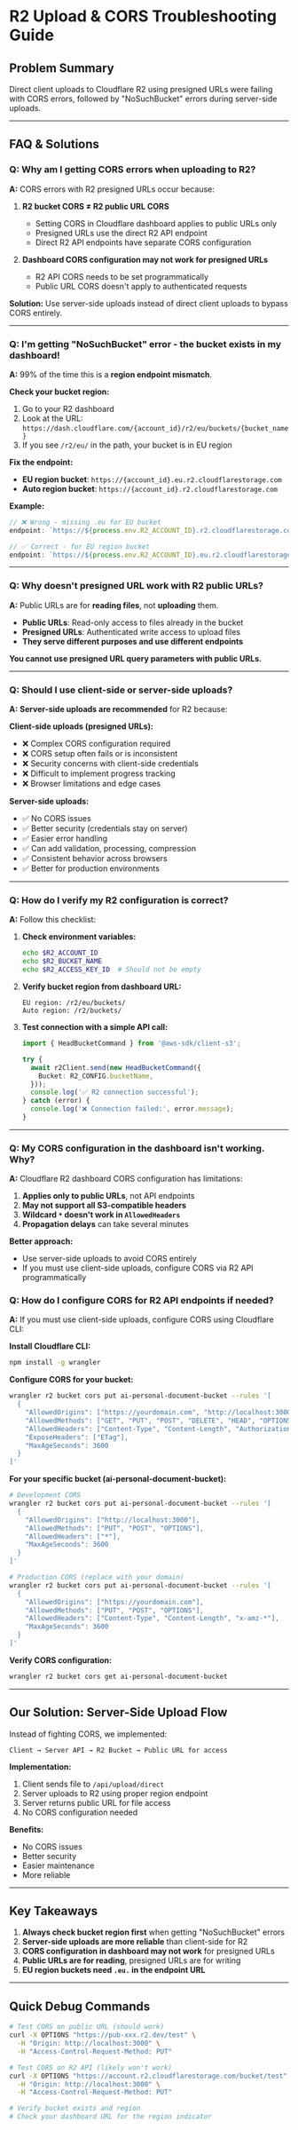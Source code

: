 # R2 Upload & CORS Troubleshooting Guide

## Problem Summary
Direct client uploads to Cloudflare R2 using presigned URLs were failing with CORS errors, followed by "NoSuchBucket" errors during server-side uploads.

---

## FAQ & Solutions

### Q: Why am I getting CORS errors when uploading to R2?

**A:** CORS errors with R2 presigned URLs occur because:

1. **R2 bucket CORS ≠ R2 public URL CORS**
   - Setting CORS in Cloudflare dashboard applies to public URLs only
   - Presigned URLs use the direct R2 API endpoint
   - Direct R2 API endpoints have separate CORS configuration

2. **Dashboard CORS configuration may not work for presigned URLs**
   - R2 API CORS needs to be set programmatically
   - Public URL CORS doesn't apply to authenticated requests

**Solution:** Use server-side uploads instead of direct client uploads to bypass CORS entirely.

---

### Q: I'm getting "NoSuchBucket" error - the bucket exists in my dashboard!

**A:** 99% of the time this is a **region endpoint mismatch**.

**Check your bucket region:**
1. Go to your R2 dashboard
2. Look at the URL: `https://dash.cloudflare.com/{account_id}/r2/eu/buckets/{bucket_name}`
3. If you see `/r2/eu/` in the path, your bucket is in EU region

**Fix the endpoint:**
- **EU region bucket**: `https://{account_id}.eu.r2.cloudflarestorage.com`
- **Auto region bucket**: `https://{account_id}.r2.cloudflarestorage.com`

**Example:**
```typescript
// ❌ Wrong - missing .eu for EU bucket
endpoint: `https://${process.env.R2_ACCOUNT_ID}.r2.cloudflarestorage.com`

// ✅ Correct - for EU region bucket
endpoint: `https://${process.env.R2_ACCOUNT_ID}.eu.r2.cloudflarestorage.com`
```

---

### Q: Why doesn't presigned URL work with R2 public URLs?

**A:** Public URLs are for **reading files**, not **uploading** them.

- **Public URLs**: Read-only access to files already in the bucket
- **Presigned URLs**: Authenticated write access to upload files
- **They serve different purposes and use different endpoints**

**You cannot use presigned URL query parameters with public URLs.**

---

### Q: Should I use client-side or server-side uploads?

**A:** **Server-side uploads are recommended** for R2 because:

**Client-side uploads (presigned URLs):**
- ❌ Complex CORS configuration required
- ❌ CORS setup often fails or is inconsistent
- ❌ Security concerns with client-side credentials
- ❌ Difficult to implement progress tracking
- ❌ Browser limitations and edge cases

**Server-side uploads:**
- ✅ No CORS issues
- ✅ Better security (credentials stay on server)
- ✅ Easier error handling
- ✅ Can add validation, processing, compression
- ✅ Consistent behavior across browsers
- ✅ Better for production environments

---

### Q: How do I verify my R2 configuration is correct?

**A:** Follow this checklist:

1. **Check environment variables:**
   ```bash
   echo $R2_ACCOUNT_ID
   echo $R2_BUCKET_NAME
   echo $R2_ACCESS_KEY_ID  # Should not be empty
   ```

2. **Verify bucket region from dashboard URL:**
   ```
   EU region: /r2/eu/buckets/
   Auto region: /r2/buckets/
   ```

3. **Test connection with a simple API call:**
   ```typescript
   import { HeadBucketCommand } from '@aws-sdk/client-s3';
   
   try {
     await r2Client.send(new HeadBucketCommand({
       Bucket: R2_CONFIG.bucketName,
     }));
     console.log('✅ R2 connection successful');
   } catch (error) {
     console.log('❌ Connection failed:', error.message);
   }
   ```

---

### Q: My CORS configuration in the dashboard isn't working. Why?

**A:** Cloudflare R2 dashboard CORS configuration has limitations:

1. **Applies only to public URLs**, not API endpoints
2. **May not support all S3-compatible headers**
3. **Wildcard `*` doesn't work in `AllowedHeaders`**
4. **Propagation delays** can take several minutes

**Better approach:**
- Use server-side uploads to avoid CORS entirely
- If you must use client-side uploads, configure CORS via R2 API programmatically

### Q: How do I configure CORS for R2 API endpoints if needed?

**A:** If you must use client-side uploads, configure CORS using Cloudflare CLI:

**Install Cloudflare CLI:**
```bash
npm install -g wrangler
```

**Configure CORS for your bucket:**
```bash
wrangler r2 bucket cors put ai-personal-document-bucket --rules '[
  {
    "AllowedOrigins": ["https://yourdomain.com", "http://localhost:3000"],
    "AllowedMethods": ["GET", "PUT", "POST", "DELETE", "HEAD", "OPTIONS"],
    "AllowedHeaders": ["Content-Type", "Content-Length", "Authorization", "x-amz-*"],
    "ExposeHeaders": ["ETag"],
    "MaxAgeSeconds": 3600
  }
]'
```

**For your specific bucket (ai-personal-document-bucket):**
```bash
# Development CORS
wrangler r2 bucket cors put ai-personal-document-bucket --rules '[
  {
    "AllowedOrigins": ["http://localhost:3000"],
    "AllowedMethods": ["PUT", "POST", "OPTIONS"],
    "AllowedHeaders": ["*"],
    "MaxAgeSeconds": 3600
  }
]'

# Production CORS (replace with your domain)
wrangler r2 bucket cors put ai-personal-document-bucket --rules '[
  {
    "AllowedOrigins": ["https://yourdomain.com"],
    "AllowedMethods": ["PUT", "POST", "OPTIONS"],
    "AllowedHeaders": ["Content-Type", "Content-Length", "x-amz-*"],
    "MaxAgeSeconds": 3600
  }
]'
```

**Verify CORS configuration:**
```bash
wrangler r2 bucket cors get ai-personal-document-bucket
```

---

## Our Solution: Server-Side Upload Flow

Instead of fighting CORS, we implemented:

```
Client → Server API → R2 Bucket → Public URL for access
```

**Implementation:**
1. Client sends file to `/api/upload/direct`
2. Server uploads to R2 using proper region endpoint
3. Server returns public URL for file access
4. No CORS configuration needed

**Benefits:**
- No CORS issues
- Better security
- Easier maintenance
- More reliable

---

## Key Takeaways

1. **Always check bucket region first** when getting "NoSuchBucket" errors
2. **Server-side uploads are more reliable** than client-side for R2
3. **CORS configuration in dashboard may not work** for presigned URLs
4. **Public URLs are for reading**, presigned URLs are for writing
5. **EU region buckets need `.eu.` in the endpoint URL**

---

## Quick Debug Commands

```bash
# Test CORS on public URL (should work)
curl -X OPTIONS "https://pub-xxx.r2.dev/test" \
  -H "Origin: http://localhost:3000" \
  -H "Access-Control-Request-Method: PUT"

# Test CORS on R2 API (likely won't work)
curl -X OPTIONS "https://account.r2.cloudflarestorage.com/bucket/test" \
  -H "Origin: http://localhost:3000" \
  -H "Access-Control-Request-Method: PUT"

# Verify bucket exists and region
# Check your dashboard URL for the region indicator
```